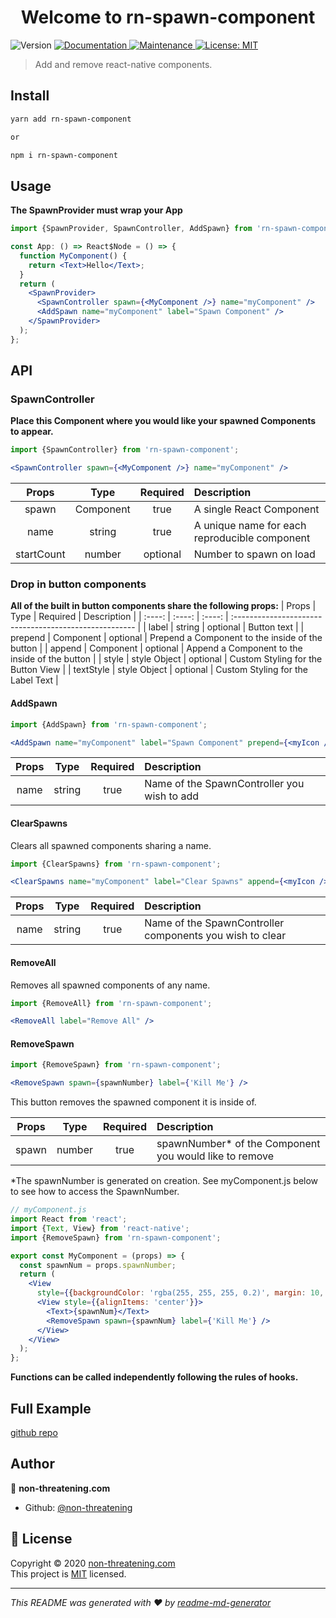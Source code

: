 <h1 align="center">Welcome to rn-spawn-component</h1>
<p>
  <img alt="Version" src="https://img.shields.io/badge/version-0.0.1-blue.svg?cacheSeconds=2592000" />
  <a href="https://github.com/non-threatening/rn-spawn-component#readme" target="_blank">
    <img alt="Documentation" src="https://img.shields.io/badge/documentation-yes-brightgreen.svg" />
  </a>
  <a href="https://github.com/non-threatening/rn-spawn-component/graphs/commit-activity" target="_blank">
    <img alt="Maintenance" src="https://img.shields.io/badge/Maintained%3F-yes-green.svg" />
  </a>
  <a href="https://github.com/non-threatening/rn-spawn-component/blob/master/LICENSE" target="_blank">
    <img alt="License: MIT" src="https://img.shields.io/github/license/non-threatening/rn-spawn-component" />
  </a>
</p>

> Add and remove react-native components.

<!-- ### 🏠 [Homepage](https://github.com/non-threatening/rn-spawn-component#readme) -->

<!-- ### ✨ [Demo](link to playstore thing)
A complete demo with code examples can be found in this repo: -->

## Install
```sh
yarn add rn-spawn-component

or

npm i rn-spawn-component
```

## Usage

**The SpawnProvider must wrap your App**

```jsx
import {SpawnProvider, SpawnController, AddSpawn} from 'rn-spawn-component';

const App: () => React$Node = () => {
  function MyComponent() {
    return <Text>Hello</Text>;
  }
  return (
    <SpawnProvider>
      <SpawnController spawn={<MyComponent />} name="myComponent" />
      <AddSpawn name="myComponent" label="Spawn Component" />
    </SpawnProvider>
  );
};
```

## API

### SpawnController

**Place this Component where you would like your spawned Components to appear.**

```jsx
import {SpawnController} from 'rn-spawn-component';
```

```jsx
<SpawnController spawn={<MyComponent />} name="myComponent" />
```

|   Props    |   Type    | Required | Description                                   |
| :--------: | :-------: | :------: | :-------------------------------------------- |
|   spawn    | Component |   true   | A single React Component                      |
|    name    |  string   |   true   | A unique name for each reproducible component |
| startCount |  number   | optional | Number to spawn on load                       |

### Drop in button components

**All of the built in button components share the following props:**
| Props | Type | Required | Description |
| :----: | :----: | :----: | :----------------------------------------------------- |
| label | string | optional | Button text |
| prepend | Component | optional | Prepend a Component to the inside of the button |
| append | Component | optional | Append a Component to the inside of the button |
| style | style Object | optional | Custom Styling for the Button View |
| textStyle | style Object | optional | Custom Styling for the Label Text |

#### AddSpawn

```jsx
import {AddSpawn} from 'rn-spawn-component';
```

```jsx
<AddSpawn name="myComponent" label="Spawn Component" prepend={<myIcon />} />
```

| Props |  Type  | Required | Description                                 |
| :---: | :----: | :------: | :------------------------------------------ |
| name  | string |   true   | Name of the SpawnController you wish to add |

#### ClearSpawns
Clears all spawned components sharing a name.
```jsx
import {ClearSpawns} from 'rn-spawn-component';
```

```jsx
<ClearSpawns name="myComponent" label="Clear Spawns" append={<myIcon />} />
```

| Props |  Type  | Required | Description                                              |
| :---: | :----: | :------: | :------------------------------------------------------- |
| name  | string |   true   | Name of the SpawnController components you wish to clear |

#### RemoveAll

Removes all spawned components of any name.

```jsx
import {RemoveAll} from 'rn-spawn-component';
```

```jsx
<RemoveAll label="Remove All" />
```

#### RemoveSpawn

```jsx
import {RemoveSpawn} from 'rn-spawn-component';
```

```jsx
<RemoveSpawn spawn={spawnNumber} label={'Kill Me'} />
```

This button removes the spawned component it is inside of.

| Props |  Type  | Required | Description                                             |
| :---: | :----: | :------: | :------------------------------------------------------ |
| spawn | number |   true   | spawnNumber\* of the Component you would like to remove |

\*The spawnNumber is generated on creation. See myComponent.js below to see how to access the SpawnNumber.

```jsx
// myComponent.js
import React from 'react';
import {Text, View} from 'react-native';
import {RemoveSpawn} from 'rn-spawn-component';

export const MyComponent = (props) => {
  const spawnNum = props.spawnNumber;
  return (
    <View
      style={{backgroundColor: 'rgba(255, 255, 255, 0.2)', margin: 10, height: 80}}>
      <View style={{alignItems: 'center'}}>
        <Text>{spawnNum}</Text>
        <RemoveSpawn spawn={spawnNum} label={'Kill Me'} />
      </View>
    </View>
  );
};
```

**Functions can be called independently following the rules of hooks.**

## Full Example
[github repo](github.com/non...)


## Author

👤 **non-threatening.com**

- Github: [@non-threatening](https://github.com/non-threatening)

## 📝 License

Copyright © 2020 [non-threatening.com](https://github.com/non-threatening)<br />
This project is [MIT](https://github.com/non-threatening/rn-spawn-component/blob/master/LICENSE) licensed.

---

_This README was generated with ❤️ by [readme-md-generator](https://github.com/kefranabg/readme-md-generator)_
